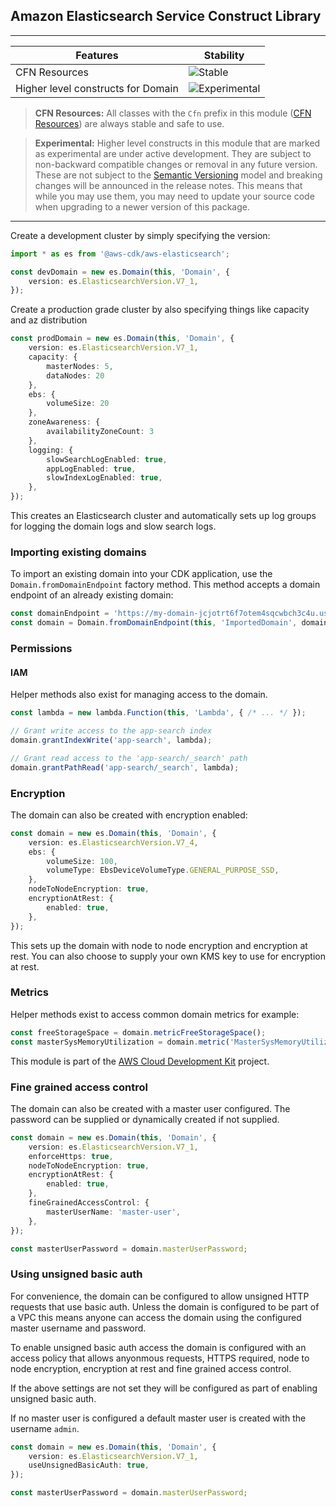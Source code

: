## Amazon Elasticsearch Service Construct Library

<!--BEGIN STABILITY BANNER-->
---

| Features | Stability |
| --- | --- |
| CFN Resources | ![Stable](https://img.shields.io/badge/stable-success.svg?style=for-the-badge) |
| Higher level constructs for Domain | ![Experimental](https://img.shields.io/badge/experimental-important.svg?style=for-the-badge) |

> **CFN Resources:** All classes with the `Cfn` prefix in this module ([CFN Resources](https://docs.aws.amazon.com/cdk/latest/guide/constructs.html#constructs_lib)) are always stable and safe to use.

> **Experimental:** Higher level constructs in this module that are marked as experimental are under active development. They are subject to non-backward compatible changes or removal in any future version. These are not subject to the [Semantic Versioning](https://semver.org/) model and breaking changes will be announced in the release notes. This means that while you may use them, you may need to update your source code when upgrading to a newer version of this package.

---
<!--END STABILITY BANNER-->

Create a development cluster by simply specifying the version:

```ts
import * as es from '@aws-cdk/aws-elasticsearch';

const devDomain = new es.Domain(this, 'Domain', {
    version: es.ElasticsearchVersion.V7_1,
});
```

Create a production grade cluster by also specifying things like capacity and az distribution

```ts
const prodDomain = new es.Domain(this, 'Domain', {
    version: es.ElasticsearchVersion.V7_1,
    capacity: {
        masterNodes: 5,
        dataNodes: 20
    },
    ebs: {
        volumeSize: 20
    },
    zoneAwareness: {
        availabilityZoneCount: 3
    },
    logging: {
        slowSearchLogEnabled: true,
        appLogEnabled: true,
        slowIndexLogEnabled: true,
    },
});
```

This creates an Elasticsearch cluster and automatically sets up log groups for
logging the domain logs and slow search logs.

### Importing existing domains

To import an existing domain into your CDK application, use the `Domain.fromDomainEndpoint` factory method.
This method accepts a domain endpoint of an already existing domain:

```ts
const domainEndpoint = 'https://my-domain-jcjotrt6f7otem4sqcwbch3c4u.us-east-1.es.amazonaws.com';
const domain = Domain.fromDomainEndpoint(this, 'ImportedDomain', domainEndpoint);
```

### Permissions

#### IAM

Helper methods also exist for managing access to the domain.

```ts
const lambda = new lambda.Function(this, 'Lambda', { /* ... */ });

// Grant write access to the app-search index
domain.grantIndexWrite('app-search', lambda);

// Grant read access to the 'app-search/_search' path
domain.grantPathRead('app-search/_search', lambda);
```

### Encryption

The domain can also be created with encryption enabled:

```ts
const domain = new es.Domain(this, 'Domain', {
    version: es.ElasticsearchVersion.V7_4,
    ebs: {
        volumeSize: 100,
        volumeType: EbsDeviceVolumeType.GENERAL_PURPOSE_SSD,
    },
    nodeToNodeEncryption: true,
    encryptionAtRest: {
        enabled: true,
    },
});
```

This sets up the domain with node to node encryption and encryption at
rest. You can also choose to supply your own KMS key to use for encryption at
rest.

### Metrics

Helper methods exist to access common domain metrics for example:

```ts
const freeStorageSpace = domain.metricFreeStorageSpace();
const masterSysMemoryUtilization = domain.metric('MasterSysMemoryUtilization');
```

This module is part of the [AWS Cloud Development Kit](https://github.com/aws/aws-cdk) project.

### Fine grained access control

The domain can also be created with a master user configured. The password can
be supplied or dynamically created if not supplied.

```ts
const domain = new es.Domain(this, 'Domain', {
    version: es.ElasticsearchVersion.V7_1,
    enforceHttps: true,
    nodeToNodeEncryption: true,
    encryptionAtRest: {
        enabled: true,
    },
    fineGrainedAccessControl: {
        masterUserName: 'master-user',
    },
});

const masterUserPassword = domain.masterUserPassword;
```

### Using unsigned basic auth

For convenience, the domain can be configured to allow unsigned HTTP requests
that use basic auth. Unless the domain is configured to be part of a VPC this
means anyone can access the domain using the configured master username and
password.

To enable unsigned basic auth access the domain is configured with an access
policy that allows anyonmous requests, HTTPS required, node to node encryption,
encryption at rest and fine grained access control.

If the above settings are not set they will be configured as part of enabling
unsigned basic auth.

If no master user is configured a default master user is created with the
username `admin`.

```ts
const domain = new es.Domain(this, 'Domain', {
    version: es.ElasticsearchVersion.V7_1,
    useUnsignedBasicAuth: true,
});

const masterUserPassword = domain.masterUserPassword;
```

```
